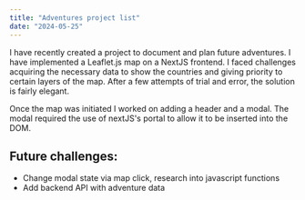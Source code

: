 ```yaml
---
title: "Adventures project list"
date: "2024-05-25"
---
```


I have recently created a project to document and plan future adventures. I have implemented a Leaflet.js map on a NextJS frontend. I faced challenges acquiring the necessary data to show the countries and giving priority to certain layers of the map. After a few attempts of trial and error, the solution is fairly elegant.

Once the map was initiated I worked on adding a header and a modal. The modal required the use of nextJS's portal to allow it to be inserted into the DOM.

## Future challenges:
- Change modal state via map click, research into javascript functions
- Add backend API with adventure data

